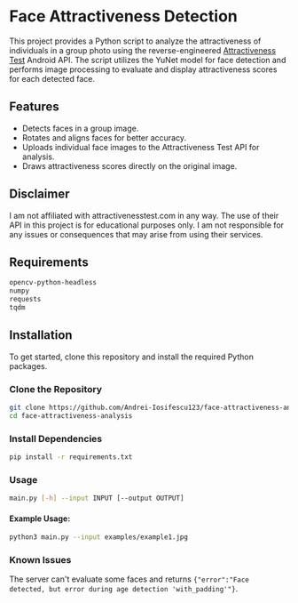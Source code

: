 # Face Attractiveness Detection

This project provides a Python script to analyze the attractiveness of individuals in a group photo using the reverse-engineered [Attractiveness Test](https://play.google.com/store/apps/details?id=com.rsapps.attractiveness_test_flutter) Android API. The script utilizes the YuNet model for face detection and performs image processing to evaluate and display attractiveness scores for each detected face.

## Features

- Detects faces in a group image.
- Rotates and aligns faces for better accuracy.
- Uploads individual face images to the Attractiveness Test API for analysis.
- Draws attractiveness scores directly on the original image.

## Disclaimer
I am not affiliated with attractivenesstest.com in any way. The use of their API in this project is for educational purposes only. I am not responsible for any issues or consequences that may arise from using their services.

## Requirements
```bash
opencv-python-headless
numpy
requests
tqdm
```

## Installation

To get started, clone this repository and install the required Python packages.

### Clone the Repository

```bash
git clone https://github.com/Andrei-Iosifescu123/face-attractiveness-analysis.git
cd face-attractiveness-analysis
```

### Install Dependencies
```bash
pip install -r requirements.txt
```

### Usage
```bash
main.py [-h] --input INPUT [--output OUTPUT]
```
#### Example Usage:
```bash
python3 main.py --input examples/example1.jpg
```

### Known Issues
The server can't evaluate some faces and returns `{"error":"Face detected, but error during age detection 'with_padding'"}`.
